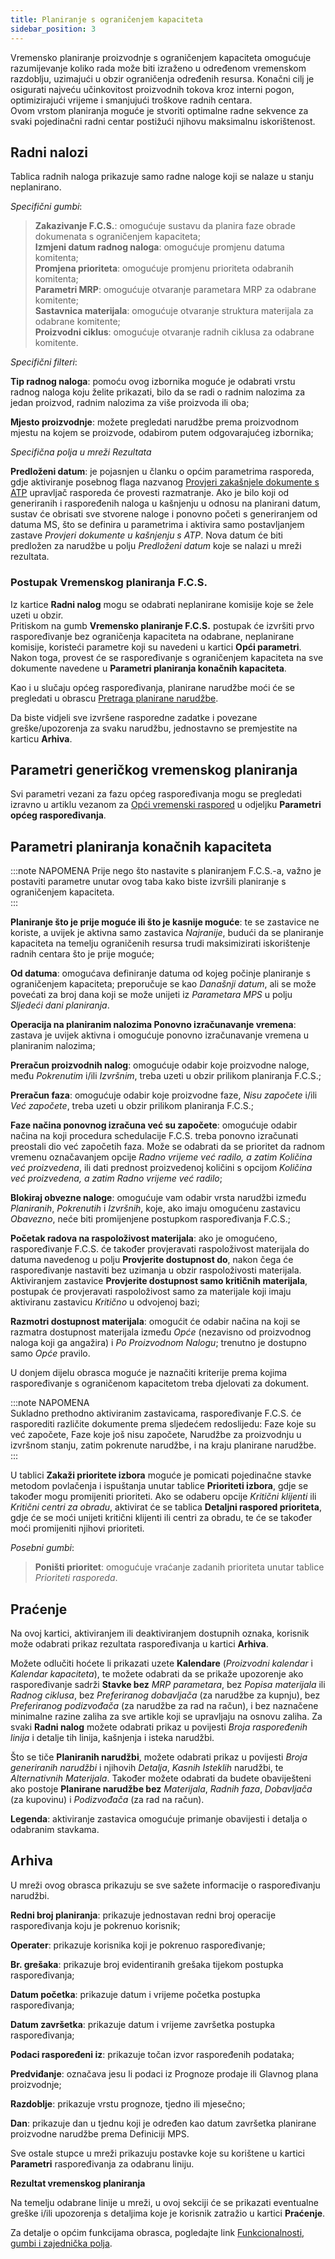 ```yaml
---
title: Planiranje s ograničenjem kapaciteta
sidebar_position: 3
---
```


Vremensko planiranje proizvodnje s ograničenjem kapaciteta omogućuje razumijevanje koliko rada može biti izraženo u određenom vremenskom razdoblju, uzimajući u obzir ograničenja određenih resursa. Konačni cilj je osigurati najveću učinkovitost proizvodnih tokova kroz interni pogon, optimizirajući vrijeme i smanjujući troškove radnih centara.   
Ovom vrstom planiranja moguće je stvoriti optimalne radne sekvence za svaki pojedinačni radni centar postižući njihovu maksimalnu iskorištenost.


## Radni nalozi  

Tablica radnih naloga prikazuje samo radne naloge koji se nalaze u stanju neplanirano.

*Specifični gumbi*:

> **Zakazivanje F.C.S.**: omogućuje sustavu da planira faze obrade dokumenata s ograničenjem kapaciteta;    
> **Izmjeni datum radnog naloga**: omogućuje promjenu datuma komitenta;    
> **Promjena prioriteta**: omogućuje promjenu prioriteta odabranih komitenta;      
> **Parametri MRP**: omogućuje otvaranje parametara MRP za odabrane komitente;    
> **Sastavnica materijala**: omogućuje otvaranje struktura materijala za odabrane komitente;    
> **Proizvodni ciklus**: omogućuje otvaranje radnih ciklusa za odabrane komitente.         

*Specifični filteri*:

**Tip radnog naloga**: pomoću ovog izbornika moguće je odabrati vrstu radnog naloga koju želite prikazati, bilo da se radi o radnim nalozima za jedan proizvod, radnim nalozima za više proizvoda ili oba;  

**Mjesto proizvodnje**: možete pregledati narudžbe prema proizvodnom mjestu na kojem se proizvode, odabirom putem odgovarajućeg izbornika;  

*Specifična polja u mreži Rezultata*

**Predloženi datum**: je pojasnjen u članku o općim parametrima rasporeda, gdje aktiviranje posebnog flaga nazvanog [Provjeri zakašnjele dokumente s ATP](/docs/planning/ms-master-scheduling/general-schedule) upravljač rasporeda će provesti razmatranje. Ako je bilo koji od generiranih i raspoređenih naloga u kašnjenju u odnosu na planirani datum, sustav će obrisati sve stvorene naloge i ponovno početi s generiranjem od datuma MS, što se definira u parametrima i aktivira samo postavljanjem zastave *Provjeri dokumente u kašnjenju s ATP*. Nova datum će biti predložen za narudžbe u polju *Predloženi datum* koje se nalazi u mreži rezultata.  

### Postupak Vremenskog planiranja F.C.S.  

Iz kartice **Radni nalog** mogu se odabrati neplanirane komisije koje se žele uzeti u obzir.   
Pritiskom na gumb **Vremensko planiranje F.C.S.** postupak će izvršiti prvo raspoređivanje bez ograničenja kapaciteta na odabrane, neplanirane komisije, koristeći parametre koji su navedeni u kartici **Opći parametri**. Nakon toga, provest će se raspoređivanje s ograničenjem kapaciteta na sve dokumente navedene u **Parametri planiranja konačnih kapaciteta**.

Kao i u slučaju općeg raspoređivanja, planirane narudžbe moći će se pregledati u obrascu [Pretraga planirane narudžbe](/docs/planning/ms-master-scheduling/planned-orders/search-planned-orders).

Da biste vidjeli sve izvršene rasporedne zadatke i povezane greške/upozorenja za svaku narudžbu, jednostavno se premjestite na karticu **Arhiva**.    

## Parametri generičkog vremenskog planiranja  

Svi parametri vezani za fazu općeg raspoređivanja mogu se pregledati izravno u artiklu vezanom za [Opći vremenski raspored](/docs/planning/ms-master-scheduling/general-schedule) u odjeljku **Parametri općeg raspoređivanja**.        

## Parametri planiranja konačnih kapaciteta   

:::note NAPOMENA 
Prije nego što nastavite s planiranjem F.C.S.-a, važno je postaviti parametre unutar ovog taba kako biste izvršili planiranje s ograničenjem kapaciteta.  
::: 

**Planiranje što je prije moguće ili što je kasnije moguće**: te se zastavice ne koriste, a uvijek je aktivna samo zastavica *Najranije*, budući da se planiranje kapaciteta na temelju ograničenih resursa trudi maksimizirati iskorištenje radnih centara što je prije moguće;          

**Od datuma**: omogućava definiranje datuma od kojeg počinje planiranje s ograničenjem kapaciteta; preporučuje se kao *Današnji datum*, ali se može povećati za broj dana koji se može unijeti iz *Parametara MPS* u polju *Sljedeći dani planiranja*.  

**Operacija na planiranim nalozima Ponovno izračunavanje vremena**: zastava je uvijek aktivna i omogućuje ponovno izračunavanje vremena u planiranim nalozima;      

**Preračun proizvodnih nalog**: omogućuje odabir koje proizvodne naloge, među *Pokrenutim* i/ili *Izvršnim*, treba uzeti u obzir prilikom planiranja F.C.S.;    

**Preračun faza**: omogućuje odabir koje proizvodne faze, *Nisu započete* i/ili *Već započete*, treba uzeti u obzir prilikom planiranja F.C.S.;      

**Faze načina ponovnog izračuna već su započete**: omogućuje odabir načina na koji procedura schedulacije F.C.S. treba ponovno izračunati preostali dio već započetih faza. Može se odabrati da se prioritet da radnom vremenu označavanjem opcije *Radno vrijeme već radilo, a zatim Količina već proizvedena*, ili dati prednost proizvedenoj količini s opcijom *Količina već proizvedena, a zatim Radno vrijeme već radilo*;       

**Blokiraj obvezne naloge**: omogućuje vam odabir vrsta narudžbi između *Planiranih*, *Pokrenutih* i *Izvršnih*, koje, ako imaju omogućenu zastavicu *Obavezno*, neće biti promijenjene postupkom raspoređivanja F.C.S.;    

**Početak radova na raspoloživost materijala**: ako je omogućeno, raspoređivanje F.C.S. će također provjeravati raspoloživost materijala do datuma navedenog u polju **Provjerite dostupnost do**, nakon čega će raspoređivanje nastaviti bez uzimanja u obzir raspoloživosti materijala. Aktiviranjem zastavice **Provjerite dostupnost samo kritičnih materijala**, postupak će provjeravati raspoloživost samo za materijale koji imaju aktiviranu zastavicu *Kritično* u odvojenoj bazi;   

**Razmotri dostupnost materijala**: omogućit će odabir načina na koji se razmatra dostupnost materijala između *Opće* (nezavisno od proizvodnog naloga koji ga angažira) i *Po Proizvodnom Nalogu*; trenutno je dostupno samo *Opće* pravilo.   

U donjem dijelu obrasca moguće je naznačiti kriterije prema kojima raspoređivanje s ograničenom kapacitetom treba djelovati za dokument.  

:::note NAPOMENA  
Sukladno prethodno aktiviranim zastavicama, raspoređivanje F.C.S. će rasporediti različite dokumente prema sljedećem redoslijedu: Faze koje su već započete, Faze koje još nisu započete, Narudžbe za proizvodnju u izvršnom stanju, zatim pokrenute narudžbe, i na kraju planirane narudžbe.  
::: 

U tablici **Zakaži prioritete izbora** moguće je pomicati pojedinačne stavke metodom povlačenja i ispuštanja unutar tablice **Prioriteti izbora**, gdje se također mogu promijeniti prioriteti. Ako se odaberu opcije *Kritični klijenti* ili *Kritični centri za obradu*, aktivirat će se tablica **Detaljni raspored prioriteta**, gdje će se moći unijeti kritični klijenti ili centri za obradu, te će se također moći promijeniti njihovi prioriteti.    

*Posebni gumbi*:

> **Poništi prioritet**: omogućuje vraćanje zadanih prioriteta unutar tablice *Prioriteti rasporeda*.    

## Praćenje

Na ovoj kartici, aktiviranjem ili deaktiviranjem dostupnih oznaka, korisnik može odabrati prikaz rezultata raspoređivanja u kartici **Arhiva**.  

Možete odlučiti hoćete li prikazati uzete **Kalendare** (*Proizvodni kalendar* i *Kalendar kapaciteta*), te možete odabrati da se prikaže upozorenje ako raspoređivanje sadrži **Stavke bez** *MRP parametara*, bez *Popisa materijala* ili *Radnog ciklusa*, bez *Preferiranog dobavljača* (za narudžbe za kupnju), bez *Preferiranog podizvođača* (za narudžbe za rad na račun), i bez naznačene minimalne razine zaliha za sve artikle koji se upravljaju na osnovu zaliha. Za svaki **Radni nalog** možete odabrati prikaz u povijesti *Broja raspoređenih linija* i detalje tih linija, kašnjenja i isteka narudžbi.  

Što se tiče **Planiranih narudžbi**, možete odabrati prikaz u povijesti *Broja generiranih narudžbi* i njihovih *Detalja*, *Kasnih* *Isteklih* narudžbi, te *Alternativnih Materijala*. Također možete odabrati da budete obaviješteni ako postoje **Planirane narudžbe bez** *Materijala*, *Radnih faza*, *Dobavljača* (za kupovinu) i *Podizvođača* (za rad na račun).  

**Legenda**: aktiviranje zastavica omogućuje primanje obavijesti i detalja o odabranim stavkama.  

## Arhiva

U mreži ovog obrasca prikazuju se sve sažete informacije o raspoređivanju narudžbi.  

**Redni broj planiranja**: prikazuje jednostavan redni broj operacije raspoređivanja koju je pokrenuo korisnik;  

**Operater**: prikazuje korisnika koji je pokrenuo raspoređivanje;  

**Br. grešaka**: prikazuje broj evidentiranih grešaka tijekom postupka raspoređivanja;  

**Datum početka**: prikazuje datum i vrijeme početka postupka raspoređivanja;  

**Datum završetka**: prikazuje datum i vrijeme završetka postupka raspoređivanja;  

**Podaci raspoređeni iz**:  prikazuje točan izvor raspoređenih podataka;  

**Predviđanje**: označava jesu li podaci iz Prognoze prodaje ili Glavnog plana proizvodnje;  

**Razdoblje**: prikazuje vrstu prognoze, tjedno ili mjesečno;  

**Dan**: prikazuje dan u tjednu koji je određen kao datum završetka planirane proizvodne narudžbe prema Definiciji MPS.    

Sve ostale stupce u mreži prikazuju postavke koje su korištene u kartici **Parametri** raspoređivanja za odabranu liniju.   

**Rezultat vremenskog planiranja**

Na temelju odabrane linije u mreži, u ovoj sekciji će se prikazati eventualne greške i/ili upozorenja s detaljima koje je korisnik zatražio u kartici **Praćenje**.

Za detalje o općim funkcijama obrasca, pogledajte link [Funkcionalnosti, gumbi i zajednička polja](/docs/guide/common).




